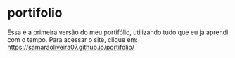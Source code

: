 # portifolio
 Essa é a primeira versão do meu portifólio, utilizando tudo que eu já aprendi com o tempo.
Para acessar o site, clique em: https://samaraoliveira07.github.io/portifolio/
